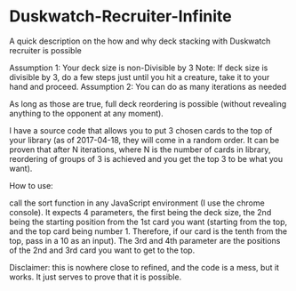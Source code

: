 # Duskwatch-Recruiter-Infinite
A quick description on the how and why deck stacking with Duskwatch recruiter is possible

Assumption 1: Your deck size is non-Divisible by 3
Note: If deck size is divisible by 3, do a few steps just until you hit a creature, take it to your hand and proceed.
Assumption 2: You can do as many iterations as needed

As long as those are true, full deck reordering is possible (without revealing anything to the opponent at any moment).

I have a source code that allows you to put 3 chosen cards to the top of your library (as of 2017-04-18, they will come in a random order. It can be proven that after N iterations, where N is the number of cards in library, reordering of groups of 3 is achieved and you get the top 3 to be what you want).

How to use:

call the sort function in any JavaScript environment (I use the chrome console). It expects 4 parameters, the first being the deck size, the 2nd being the starting position from the 1st card you want (starting from the top, and the top card being number 1. Therefore, if our card is the tenth from the top, pass in a 10 as an input). The 3rd and 4th parameter are the positions of the 2nd and 3rd card you want to get to the top. 

Disclaimer: this is nowhere close to refined, and the code is a mess, but it works. It just serves to prove that it is possible.

